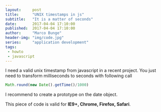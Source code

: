 ```yaml
---
layout:     post
title:      "UNIX timestamps in js"
subtitle:   "It is a matter of seconds"
date:       2017-04-04 17:10:00
published:  2017-04-04 17:10:00
author:     "Marco Bunge"
header-img: "img/code.jpg"
series:     "application development"
tags:
 - howto
 - javascript
---
```


I need a valid unix timestamp from javascript in a recent project. You just need to transform milliseconds to seconds with following call

```js
Math.round(new Date().getTime()/1000)
```

I recommend to create a prototype on the date object.

This piece of code is valid for __IE9+, Chrome, Firefox, Safari__.
